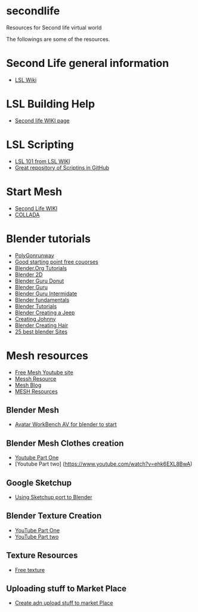 # secondlife
Resources for Second life virtual world

The followings are some of the resources.

# Second Life general information

* [LSL Wiki](http://wiki.secondlife.com/wiki/Main_Page)

# LSL Building Help

* [Second life WIKI page](http://wiki.secondlife.com/wiki/Building_Tools)

# LSL Scripting
* [LSL 101 from LSL WIKI](http://wiki.secondlife.com/wiki/A_Basic_LSL_Tutorial)
* [Great repository of Scriptins in GitHub](https://github.com/Outworldz/LSL-Scripts)

# Start Mesh

* [Second Life WIKI](http://wiki.secondlife.com/wiki/Mesh/Creating_a_mesh)
* [COLLADA](https://en.wikipedia.org/wiki/COLLADA)

# Blender tutorials

* [PolyGonrunway](https://polygonrunway.com/courses/become-a-3d-illustrator/lectures/11053820)
* [Good starting point free couorses](https://cgcookie.com/lesson/welcome-to-the-blender-basics-course)
* [Blender.Org Tutorials](https://www.youtube.com/playlist?list=PLa1F2ddGya_-UvuAqHAksYnB0qL9yWDO6)
* [Blender 2D](https://www.youtube.com/watch?v=pywbPQD9vYU)
* [Blender Guru Donut](https://www.youtube.com/playlist?list=PLjEaoINr3zgEq0u2MzVgAaHEBt--xLB6U)
* [Blender Guru](https://youtu.be/lPVpg4_POww)
* [Blender Guru Intermidate](https://www.youtube.com/playlist?list=PLjEaoINr3zgHJVJF3T3CFUAZ6z11jKg6a)
* [Blender fundamentals](https://www.youtube.com/playlist?list=PL23220C9F539F61DC)
* [Blender Tutorials](https://www.youtube.com/playlist?list=PLfSe9l6wUloQH1NILba7KBEY-HaDqy1E-)
* [Blender Creating a Jeep](https://www.youtube.com/playlist?list=PLBbfFcNW4C9fTv2N6A4mKwSCLDoPCsU5W)
* [Creating Johnny](https://www.youtube.com/watch?v=fc5q_NvYVvs&list=PL581EEDEDA386890E)
* [Blender Creating Hair](https://www.youtube.com/playlist?list=PLfSe9l6wUloQfAVqGFTLHSZF927_3xQb8)
* [25 best blender Sites](https://www.creativebloq.com/3d-tips/blender-tutorials-1232739)


# Mesh resources

* [Free Mesh Youtube site](https://www.youtube.com/watch?v=Jzmzv32SS4k)
* [Messh Resource](https://marketplace.secondlife.com/p/Omega-System-Kit-Maitreya/6709966?id=6709966&slug=Omega-System-Kit-Maitreya)
* [Mesh Blog](https://ryanschultz.com/2018/09/24/second-life-steals-deals-and-freebies-free-mesh-heads-and-bodies-for-female-second-life-avatars/)
* [MESH Resources](https://www.hypergridbusiness.com/2017/01/mesh-bodies-available-in-opensim/)

## Blender Mesh 

* [Avatar WorkBench AV for blender to start](https://blog.machinimatrix.org/avatar-workbench/)

## Blender Mesh Clothes creation

* [Youtube Part One](https://www.youtube.com/watch?v=4dT-75qXHvk)
* [Youtube Part two] (https://www.youtube.com/watch?v=ehk6EXL8BwA)

## Google Sketchup 

* [Using Sketchup port to Blender](https://www.youtube.com/watch?v=mld4wZgLv_E)

## Blender Texture Creation

* [YouTube Part One](https://www.youtube.com/watch?v=PfRgWS-GHOw)
* [YouTube Part two]()

## Texture Resources

* [Free texture](https://speckyboy.com/free-seamless-patterns/)

## Uploading stuff to Market Place

* [Create adn upload stuff to market Place](https://www.youtube.com/watch?v=HoyEn6gkm5A)


